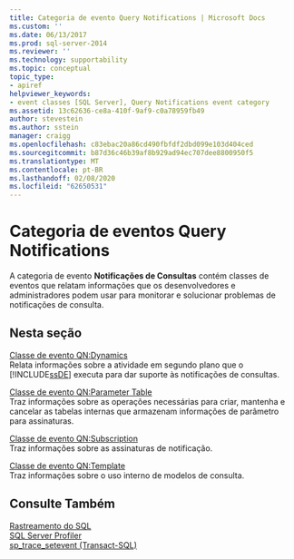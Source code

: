 ```yaml
---
title: Categoria de evento Query Notifications | Microsoft Docs
ms.custom: ''
ms.date: 06/13/2017
ms.prod: sql-server-2014
ms.reviewer: ''
ms.technology: supportability
ms.topic: conceptual
topic_type:
- apiref
helpviewer_keywords:
- event classes [SQL Server], Query Notifications event category
ms.assetid: 13c62636-ce8a-410f-9af9-c0a78959fb49
author: stevestein
ms.author: sstein
manager: craigg
ms.openlocfilehash: c83ebac20a86cd490fbfdf2dbd099e103d404ced
ms.sourcegitcommit: b87d36c46b39af8b929ad94ec707dee8800950f5
ms.translationtype: MT
ms.contentlocale: pt-BR
ms.lasthandoff: 02/08/2020
ms.locfileid: "62650531"
---
```

# <a name="query-notifications-event-category"></a>Categoria de eventos Query Notifications
  A categoria de evento **Notificações de Consultas** contém classes de eventos que relatam informações que os desenvolvedores e administradores podem usar para monitorar e solucionar problemas de notificações de consulta.  
  
## <a name="in-this-section"></a>Nesta seção  
 [Classe de evento QN:Dynamics](qn-dynamics-event-class.md)  
 Relata informações sobre a atividade em segundo plano que o [!INCLUDE[ssDE](../../includes/ssde-md.md)] executa para dar suporte às notificações de consultas.  
  
 [Classe de evento QN:Parameter Table](qn-parameter-table-event-class.md)  
 Traz informações sobre as operações necessárias para criar, mantenha e cancelar as tabelas internas que armazenam informações de parâmetro para assinaturas.  
  
 [Classe de evento QN:Subscription](qn-subscription-event-class.md)  
 Traz informações sobre as assinaturas de notificação.  
  
 [Classe de evento QN:Template](qn-template-event-class.md)  
 Traz informações sobre o uso interno de modelos de consulta.  
  
## <a name="see-also"></a>Consulte Também  
 [Rastreamento do SQL](../sql-trace/sql-trace.md)   
 [SQL Server Profiler](../../tools/sql-server-profiler/sql-server-profiler.md)   
 [sp_trace_setevent &#40;Transact-SQL&#41;](/sql/relational-databases/system-stored-procedures/sp-trace-setevent-transact-sql)  
  
  
